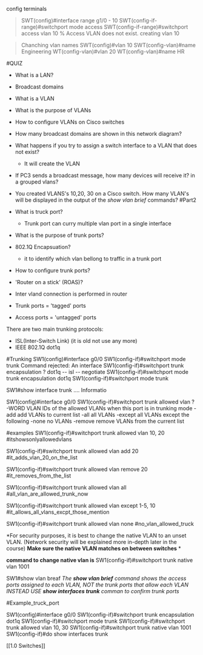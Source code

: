 config terminals
>SWT(config)#interface range g1/0 - 10
>SWT(config-if-range)#switchport mode access
>SWT(config-if-range)#switchport access vlan 10
>% Access VLAN does not exist. creating vlan 10


>Chanching vlan names
>SWT(config)#vlan 10
>SWT(config-vlan)#name Engineering
>WT(config-vlan)#vlan 20
>WT(config-vlan)#name HR

#QUIZ
- What is a LAN?
- Broadcast domains
- What is a VLAN
- What is the purpose of VLANs
- How to configure VLANs on Cisco switches
- How many broadcast domains are shown in this network diagram?
- What happens if you try to assign a switch interface to a VLAN that does not exist?
	- It will create the VLAN
- If PC3 sends a broadcast message, how many devices will receive it? in a grouped vlans?
- You created VLANS's 10,20, 30 on a Cisco switch. How many VLAN's will be displayed in the output of the *show vlan brief*  commands?
#Part2 
- What is truck port?
	- Trunk port can curry multiple vlan port in a single interface
- What is the purpose of trunk ports?
- 802.1Q Encapsuation?
	- it to identify which vlan bellong to traffic in a trunk port
- How to configure trunk ports?
- 'Router on a stick' (ROAS)?


- Inter vland connection is performed in router 
- Trunk ports  = 'tagged' ports
- Access ports = 'untagged' ports

There are two main trunking protocols:
- ISL(Inter-Switch Link) (it is old not use any more)
- IEEE 802.1Q   dot1q 

 
#Trunking 
SW1(config)#interface g0/0
SW1(config-if)#switchport mode trunk
Command rejected: An interface
SW1(config-if)#switchport trunk encapsulation ?
dot1q --
isl --
negotiate
SW1(config-if)#switchport mode trunk encapsulation dot1q
SW1(config-if)#switchport mode trunk

SW1#show interface trunk
.... Informatio

SW1(config)#interface g0/0
SW1(config-if)#switchport  trunk allowed vlan ?
  -WORD VLAN IDs of the allowed VLANs when this port is in trunking mode
	-add    add VLANs to current list
	-all       all VLANs
	-except all VLANs except the following
	-none   no VLANs 
	-remove remove VLANs from the current list    

#examples
SW1(config-if)#switchport trunk allowed  vlan 10, 20    #itshowsonlyallowedvlans

SW1(config-if)#switchport trunk allowed vlan add 20    #it_adds_vlan_20_on_the_list

SW1(config-if)#switchport trunk allowed vlan remove 20  #it_removes_from_the_list

SW1(config-if)#switchport trunk allowed vlan all          #all_vlan_are_allowed_trunk_now

SW1(config-if)#switchport trunk allowed vlan except 1-5, 10    #it_allows_all_vlans_excpt_those_mention

SW1(config-if)#switchport trunk allowed vlan none          #no_vlan_allowed_truck


*For security purposes, it is best to change the native VLAN to an unset VLAN. 
(Network security will be explained more in-depth later in the course)
**Make sure the native VLAN matches on between switches** *

**command to change native vlan is**
SW1(config-if)#switchport trunk native vlan 1001

SW1#show vlan breaf
*The **show vlan brief** command shows the access ports assigned to each VLAN,
NOT the trunk ports that allow each VLAN
INSTEAD USE **show interfaces trunk** comman to confirm trunk ports*

#Example_truck_port

SW1(config)#interface g0/0
SW1(config-if)#switchport trunk encapsulation dot1q
SW1(config-if)#switchport mode trunk 
SW1(config-if)#switchport trunk allowed vlan 10, 30
SW1(config-if)#switchport trunk native vlan 1001
SW1(config-if)#do show interfaces trunk













[[1.0 Switches]]